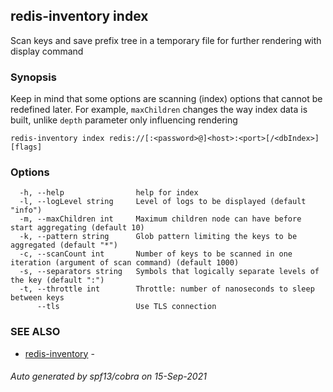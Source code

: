 ## redis-inventory index

Scan keys and save prefix tree in a temporary file for further rendering with display command

### Synopsis

Keep in mind that some options are scanning (index) options that cannot be redefined later. For example, `maxChildren` changes the way index data is built, unlike `depth` parameter only influencing rendering

```
redis-inventory index redis://[:<password>@]<host>:<port>[/<dbIndex>] [flags]
```

### Options

```
  -h, --help                help for index
  -l, --logLevel string     Level of logs to be displayed (default "info")
  -m, --maxChildren int     Maximum children node can have before start aggregating (default 10)
  -k, --pattern string      Glob pattern limiting the keys to be aggregated (default "*")
  -c, --scanCount int       Number of keys to be scanned in one iteration (argument of scan command) (default 1000)
  -s, --separators string   Symbols that logically separate levels of the key (default ":")
  -t, --throttle int        Throttle: number of nanoseconds to sleep between keys
      --tls                 Use TLS connection
```

### SEE ALSO

* [redis-inventory](redis-inventory.md)	 - 

###### Auto generated by spf13/cobra on 15-Sep-2021
